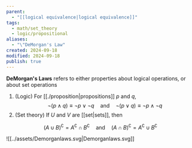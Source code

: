 ```yaml
---
parent:
  - "[[logical equivalence|logical equivalence]]"
tags:
  - math/set_theory
  - logic/propositional
aliases:
  - "\"DeMorgan's Law"
created: 2024-09-18
modified: 2024-09-18
publish: true
---
```

**DeMorgan's Laws** refers to either properties about logical operations, or about set operations
1. (Logic) For [[./proposition|propositions]] $p$ and $q$,
$$\lnot (p \land q) \equiv \lnot p \lor \lnot q \quad \text{and} \quad \lnot (p \lor q) \equiv \lnot p \land \lnot q$$
2. (Set theory) If $U$ and $V$ are [[set|sets]], then

$$
(A \cup B)^\complement = A^\complement \cap B^\complement \quad \text{and} \quad (A \cap B)^\complement = A^\complement \cup B^\complement
$$

![[../assets/Demorganlaws.svg|Demorganlaws.svg]]